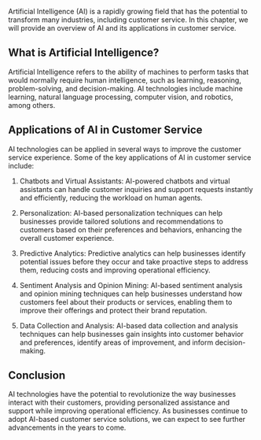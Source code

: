 
Artificial Intelligence (AI) is a rapidly growing field that has the potential to transform many industries, including customer service. In this chapter, we will provide an overview of AI and its applications in customer service.

What is Artificial Intelligence?
--------------------------------

Artificial Intelligence refers to the ability of machines to perform tasks that would normally require human intelligence, such as learning, reasoning, problem-solving, and decision-making. AI technologies include machine learning, natural language processing, computer vision, and robotics, among others.

Applications of AI in Customer Service
--------------------------------------

AI technologies can be applied in several ways to improve the customer service experience. Some of the key applications of AI in customer service include:

1. Chatbots and Virtual Assistants: AI-powered chatbots and virtual assistants can handle customer inquiries and support requests instantly and efficiently, reducing the workload on human agents.

2. Personalization: AI-based personalization techniques can help businesses provide tailored solutions and recommendations to customers based on their preferences and behaviors, enhancing the overall customer experience.

3. Predictive Analytics: Predictive analytics can help businesses identify potential issues before they occur and take proactive steps to address them, reducing costs and improving operational efficiency.

4. Sentiment Analysis and Opinion Mining: AI-based sentiment analysis and opinion mining techniques can help businesses understand how customers feel about their products or services, enabling them to improve their offerings and protect their brand reputation.

5. Data Collection and Analysis: AI-based data collection and analysis techniques can help businesses gain insights into customer behavior and preferences, identify areas of improvement, and inform decision-making.

Conclusion
----------

AI technologies have the potential to revolutionize the way businesses interact with their customers, providing personalized assistance and support while improving operational efficiency. As businesses continue to adopt AI-based customer service solutions, we can expect to see further advancements in the years to come.
